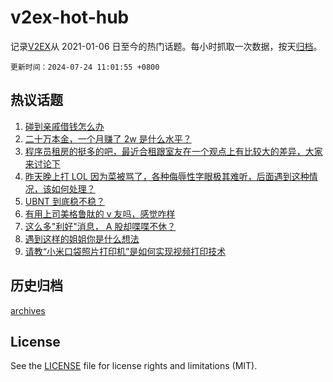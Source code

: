 # v2ex-hot-hub

 记录[V2EX](https://www.v2ex.com/)从 2021-01-06 日至今的热门话题。每小时抓取一次数据，按天[归档](archives)。

`更新时间：2024-07-24 11:01:55 +0800`

## 热议话题

1. [碰到亲戚借钱怎么办](https://www.v2ex.com/t/1059397)
1. [二十万本金，一个月赚了 2w 是什么水平？](https://www.v2ex.com/t/1059391)
1. [程序员租房的挺多的吧，最近合租跟室友在一个观点上有比较大的差异，大家来讨论下](https://www.v2ex.com/t/1059376)
1. [昨天晚上打 LOL 因为菜被骂了，各种侮辱性字眼极其难听，后面遇到这种情况，该如何处理？](https://www.v2ex.com/t/1059520)
1. [UBNT 到底稳不稳？](https://www.v2ex.com/t/1059427)
1. [有用上司美格鲁肽的 v 友吗，感觉咋样](https://www.v2ex.com/t/1059421)
1. [这么多"利好"消息， A 股却喋喋不休？](https://www.v2ex.com/t/1059584)
1. [遇到这样的姐姐你是什么想法](https://www.v2ex.com/t/1059601)
1. [请教“小米口袋照片打印机”是如何实现视频打印技术](https://www.v2ex.com/t/1059425)

## 历史归档

[archives](archives)

## License

See the [LICENSE](LICENSE) file for license rights and limitations (MIT).
